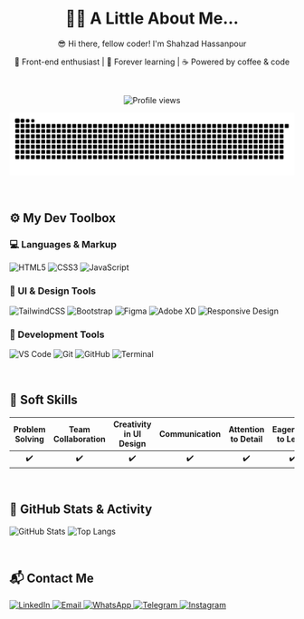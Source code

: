 <h1 align="center">👩‍💻 A Little About Me...</h1>

<p align="center">😎 Hi there, fellow coder! I'm Shahzad Hassanpour</p>

<p align="center">🧠 Front-end enthusiast | 🌱 Forever learning | ☕ Powered by coffee & code</p>
<br>
<p align="center">
  <img src="https://komarev.com/ghpvc/?username=Shahzadhpr&style=flat&color=2E7D32" alt="Profile views" />
</p>

<p align="center">
  <img src="https://raw.githubusercontent.com/imrrobat/imrrobat/d1b244e170d2b75fdda3efd499eaaf163f7a617c/images/github-contribution-grid-snake.svg" alt="snake animation" />
</p>

<br>

<!--
const userInfo = {
  status: 202,
  data: {
    fullName: "Shahzad Hassanpour",
    birthDate: "2005-02-04",
    university: "Azad University",
    skills: ["HTML", "CSS", "JavaScript", "Tailwind CSS", "Git",...],
    currentlyLearning: ["React.js",...],
    interests: ["Learning new tech", "Front-end design", "Fun coding"],
    sayHi: () => {
      console.log("Hey there! I'm Shahzad and I love learning new things 🚀");
    }
  }
}
userInfo.data.sayHi();
-->

## ⚙️ My Dev Toolbox

### 💻 Languages & Markup
<!--[![My Skills](https://skillicons.dev/icons?i=js,css,html)](https://skillicons.dev)-->
![HTML5](https://img.shields.io/badge/HTML5-E34F26?style=for-the-badge&logo=html5&logoColor=white)
![CSS3](https://img.shields.io/badge/CSS3-1572B6?style=for-the-badge&logo=css3&logoColor=white)
![JavaScript](https://img.shields.io/badge/JavaScript-F7DF1E?style=for-the-badge&logo=javascript&logoColor=black)
<!--![TypeScript](https://img.shields.io/badge/TypeScript-3178C6?style=for-the-badge&logo=typescript&logoColor=white)-->

<!--### 🔥 Frameworks & Libraries
![React](https://img.shields.io/badge/React-61DAFB?style=for-the-badge&logo=react&logoColor=black)
![Redux](https://img.shields.io/badge/Redux-764ABC?style=for-the-badge&logo=redux&logoColor=white)
![Next.js](https://img.shields.io/badge/Next.js-000000?style=for-the-badge&logo=nextdotjs&logoColor=white)-->
<!--[![My Frameworks](https://skillicons.dev/icons?i=react,redux,nextjs)](https://skillicons.dev)-->

### 🎨 UI & Design Tools
<!--[![My Skills](https://skillicons.dev/icons?i=tailwindcss,bootstrap,figma,xd)](https://skillicons.dev)-->
![TailwindCSS](https://img.shields.io/badge/TailwindCSS-06B6D4?style=for-the-badge&logo=tailwind-css&logoColor=white)
![Bootstrap](https://img.shields.io/badge/Bootstrap-7952B3?style=for-the-badge&logo=bootstrap&logoColor=white)
![Figma](https://img.shields.io/badge/Figma-F24E1E?style=for-the-badge&logo=figma&logoColor=white)
![Adobe XD](https://img.shields.io/badge/Adobe%20XD-FF61F6?style=for-the-badge&logo=adobexd&logoColor=white)
![Responsive Design](https://img.shields.io/badge/Responsive-Design-0A66C2?style=for-the-badge&logo=responsive&logoColor=white)

### 🧰 Development Tools
<!--[![My Dev Tools](https://skillicons.dev/icons?i=vscode,git,github,windowsterminal)](https://skillicons.dev)-->
![VS Code](https://img.shields.io/badge/VS%20Code-007ACC?style=for-the-badge&logo=visual-studio-code&logoColor=white)
![Git](https://img.shields.io/badge/Git-F05032?style=for-the-badge&logo=git&logoColor=white)
![GitHub](https://img.shields.io/badge/GitHub-181717?style=for-the-badge&logo=github&logoColor=white)
![Terminal](https://img.shields.io/badge/Terminal-000000?style=for-the-badge&logo=windows%20terminal&logoColor=white)

<br>

## 🌟 Soft Skills
<!--| Problem Solving | Team Collaboration | Creativity in UI Design | Communication | Attention to Detail | Eagerness to Learn |
|-----------------|--------------------|------------------------|---------------|---------------------|--------------------|
| ✔️              | ✔️                 | ✔️                     | ✔️            | ✔️                  | ✔️                 |-->
<table>
  <thead>
    <tr>
      <th>Problem Solving</th>
      <th>Team Collaboration</th>
      <th>Creativity in UI Design</th>
      <th>Communication</th>
      <th>Attention to Detail</th>
      <th>Eagerness to Learn</th>
    </tr>
  </thead>
  <tbody>
    <tr align="center">
      <td>✔️</td>
      <td>✔️</td>
      <td>✔️</td>
      <td>✔️</td>
      <td>✔️</td>
      <td>✔️</td>
    </tr>
  </tbody>
</table>


<br>

## 🚀 GitHub Stats & Activity

![GitHub Stats](https://github-readme-stats.vercel.app/api?username=Shahzadhpr&show_icons=true&theme=radical)
![Top Langs](https://github-readme-stats.vercel.app/api/top-langs/?username=Shahzadhpr&layout=compact&theme=radical&hide=Jupyter%20Notebook)

<br>

## 📬 Contact Me

<p align="left">
  <a href="https://www.linkedin.com/in/hassanpourshahzad" target="_blank">
    <img src="https://img.shields.io/badge/LinkedIn-0077B5?style=for-the-badge&logo=linkedin&logoColor=white" alt="LinkedIn"/>
  </a>
  
  <a href="mailto:hprshahzad29@gmail.com">
    <img src="https://img.shields.io/badge/Email-D14836?style=for-the-badge&logo=gmail&logoColor=white" alt="Email"/>
  </a>
  
  <a href="https://wa.me/989112874119" target="_blank">
    <img src="https://img.shields.io/badge/WhatsApp-25D366?style=for-the-badge&logo=whatsapp&logoColor=white" alt="WhatsApp"/>
  </a>
  
  <a href="https://t.me/Shahzad_hpr" target="_blank">
    <img src="https://img.shields.io/badge/Telegram-26A5E4?style=for-the-badge&logo=telegram&logoColor=white" alt="Telegram"/>
  </a>
  
  <a href="https://instagram.com/shahzad.hpr" target="_blank">
    <img src="https://img.shields.io/badge/Instagram-E4405F?style=for-the-badge&logo=instagram&logoColor=white" alt="Instagram"/>
  </a>
</p>

<!--<div align="left" style="display: flex; gap: 10px; align-items: center;">
  <a href="https://t.me/Shahzad_hpr" target="_blank" rel="noopener noreferrer">
    <img src="https://upload.wikimedia.org/wikipedia/commons/thumb/8/82/Telegram_logo.svg/1200px-Telegram_logo.svg.png" alt="Telegram" height="50" width="50" />
  </a>
  <a href="https://wa.me/989112874119" target="_blank" rel="noopener noreferrer">
    <img src="https://upload.wikimedia.org/wikipedia/commons/6/6b/WhatsApp.svg" alt="WhatsApp" height="50" width="50" />
  </a>
  <a href="https://instagram.com/shahzad.hpr" target="_blank" rel="noopener noreferrer">
    <img src="https://upload.wikimedia.org/wikipedia/commons/thumb/e/e7/Instagram_logo_2016.svg/1200px-Instagram_logo_2016.svg.png" alt="Instagram" height="50" width="50" />
  </a>
  <a href="https://www.linkedin.com/in/hassanpourshahzad" target="_blank" rel="noopener noreferrer">
    <img src="https://upload.wikimedia.org/wikipedia/commons/c/ca/LinkedIn_logo_initials.png" alt="LinkedIn" height="50" width="50" />
  </a>
  <a href="mailto:hprshahzad29@gmail.com" target="_blank" rel="noopener noreferrer">
    <img src="https://upload.wikimedia.org/wikipedia/commons/4/4e/Mail_%28iOS%29.svg" alt="Email" height="50" width="50" />
  </a>
</div>-->
